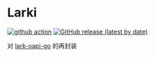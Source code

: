 # Larki 
[![github action](https://github.com/wintbiit/larki/actions/workflows/auto-release.yml/badge.svg?branch=master)](https://github.com/wintbiit/larki/actions/workflows/auto-release.yml)
[![GitHub release (latest by date)](https://img.shields.io/github/v/release/wintbiit/larki)](https://github.com/wintbiit/larki/releases)


对 [lark-oapi-go](https://github.com/larksuite/oapi-sdk-go) 的再封装